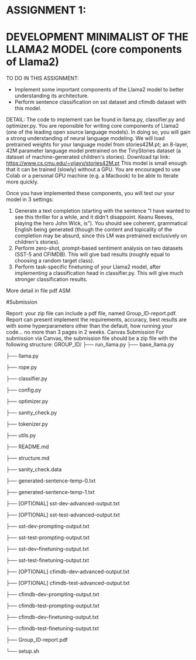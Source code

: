 # ASSIGNMENT 1: 
# DEVELOPMENT MINIMALIST OF THE LLAMA2 MODEL (core components of Llama2)

TO DO IN THIS ASSIGNMENT:
- Implement some important components of the Llama2 model to better understanding its architecture. 
- Perform sentence classification on sst dataset and cfimdb dataset with this model.

DETAIL:
The code to implement can be found in llama.py, classifier.py and optimizer.py. You are reponsible for writing core components of Llama2 (one of the leading open source language models). 
In doing so, you will gain a strong understanding of neural language modeling. We will load pretrained weights for your language model from stories42M.pt; an 8-layer, 42M parameter language model pretrained on the TinyStories dataset (a dataset of machine-generated children's stories). Download tại link:  https://www.cs.cmu.edu/~vijayv/stories42M.pt
This model is small enough that it can be trained (slowly) without a GPU. You are encouraged to use Colab or a personal GPU machine (e.g. a Macbook) to be able to iterate more quickly.

Once you have implemented these components, you will test our your model in 3 settings:
1.	Generate a text completion (starting with the sentence "I have wanted to see this thriller for a while, and it didn't disappoint. Keanu Reeves, playing the hero John Wick, is"). You should see coherent, grammatical English being generated (though the content and topicality of the completion may be absurd, since this LM was pretrained exclusively on children's stories).
2.	Perform zero-shot, prompt-based sentiment analysis on two datasets (SST-5 and CFIMDB). This will give bad results (roughly equal to choosing a random target class).
3.	Perform task-specific finetuning of your Llama2 model, after implementing a classification head in classifier.py. This will give much stronger classification results.

More detail in file pdf ASM

#Submission

Report: your zip file can include a pdf file, named Group_ID-report.pdf. Report can present implement the requirements, accuracy, best results are with some hyperparameters other than the default, how running your code... no more than 3 pages in 2 weeks.
Canvas Submission
For submission via Canvas, the submission file should be a zip file with the following structure:
GROUP_ID/
├── run_llama.py
├── base_llama.py

├── llama.py

├── rope.py

├── classifier.py

├── config.py

├── optimizer.py

├── sanity_check.py

├── tokenizer.py

├── utils.py

├── README.md

├── structure.md

├── sanity_check.data

├── generated-sentence-temp-0.txt

├── generated-sentence-temp-1.txt

├── [OPTIONAL] sst-dev-advanced-output.txt

├── [OPTIONAL] sst-test-advanced-output.txt

├── sst-dev-prompting-output.txt

├── sst-test-prompting-output.txt

├── sst-dev-finetuning-output.txt

├── sst-test-finetuning-output.txt

├── [OPTIONAL] cfimdb-dev-advanced-output.txt

├── [OPTIONAL] cfimdb-test-advanced-output.txt

├── cfimdb-dev-prompting-output.txt

├── cfimdb-test-prompting-output.txt

├── cfimdb-dev-finetuning-output.txt

├── cfimdb-test-finetuning-output.txt

├── Group_ID-report.pdf

└── setup.sh

